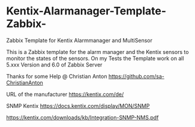 # Kentix-Alarmanager-Template-Zabbix-
Zabbix Template for Kentix Alarmmanager and MultiSensor

This is a Zabbix template for the alarm manager and the Kentix sensors to monitor the states of the sensors. On my Tests
the Template work on all 5.xxx Version and 6.0 of Zabbix Server 

Thanks for some Help @ Christian Anton https://github.com/sa-ChristianAnton


URL of the manufacturer 
https://kentix.com/de/

SNMP Kentix 
https://docs.kentix.com/display/MON/SNMP

https://kentix.com/downloads/kb/Integration-SNMP-NMS.pdf
